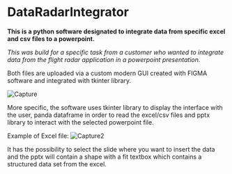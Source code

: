 # DataRadarIntegrator
<b> This is a python software designated to integrate data from specific excel and csv files to a powerpoint. </b>

<i> This was build for a specific task from a customer who wanted to integrate data from the flight radar application in a powerpoint presentation. </i>

Both files are uploaded via a custom modern GUI created with FIGMA software and integrated with tkinter library. 


![Capture](https://user-images.githubusercontent.com/63559953/219971418-2d900175-3ff1-4b2e-9165-bcbbbbc7c0d9.JPG)

More specific, the software uses tkinter library to display the interface with the user, panda dataframe in order to read the excel/csv files and pptx library to interact with the selected powerpoint file.

Example of Excel file:
![Capture2](https://user-images.githubusercontent.com/63559953/219971534-60e8438a-2a55-49d8-b392-63a0ce2338bb.JPG)

It has the possibility to select the slide where you want to insert the data and the pptx will contain a shape with a fit textbox which contains a structured data set from the excel.
